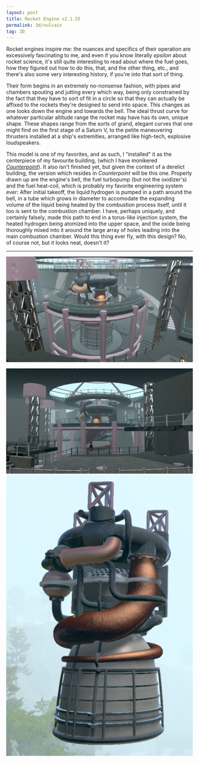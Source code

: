 ```yaml
---
layout: post
title: Rocket Engine v2.1.55
permalink: 3d/vulcain
tag: 3D
---
```


Rocket engines inspire me: the nuances and specifics of their operation are excessively fascinating to me, and even if you know literally *epsilon* about rocket science, it's still quite interesting to read about where the fuel goes, how they figured out how to do this, that, and the other thing, etc., and there's also some very interesting history, if you're into that sort of thing.

Their form begins in an extremely no-nonsense fashion, with pipes and chambers spouting and jutting every which way, being only constrained by the fact that they have to sort of fit in a circle so that they can actually be affixed to the rockets they're designed to send into space. This changes as one looks down the engine and towards the bell. The ideal thrust curve for whatever particular altitude range the rocket may have has its own, unique shape. These shapes range from the sorts of grand, elegant curves that one might find on the first stage of a Saturn V, to the petite maneuvering thrusters installed at a ship's extremities, arranged like high-tech, explosive loudspeakers.

This model is one of my favorites, and as such, I "installed" it as the centerpiece of my favourite building, (which I have monikered [*Counterpoint*](/3d/counterpoint/)). It also isn't finished yet, but given the context of a derelict building, the version which resides in *Counterpoint* will be this one. Properly drawn up are the engine's bell, the fuel turbopump (but not the oxidizer's) and the fuel heat-coil, which is probably my favorite engineering system ever: After initial takeoff, the liquid hydrogen is pumped in a path around the bell, in a tube which grows in diameter to accomodate the expanding volume of the liquid being heated by the combustion process itself, until it too is sent to the combustion chamber. I have, perhaps uniquely, and certainly falsely, made this path to end in a torus-like injection system, the heated hydrogen being atomized into the upper space, and the oxide being thoroughly mixed into it around the large array of holes leading into the main combustion chamber. Would this thing ever fly, with this design? No, of course not, but it looks neat, doesn't it?

---

![vulcain-banner](/rsc/3d/vulcain/banner.png)

![vulcain-core](/rsc/3d/vulcain/core.png)
![vulcain-render](/rsc/3d/vulcain/render.png)
